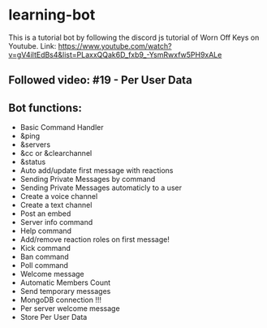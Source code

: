 # learning-bot
This is a tutorial bot by following the discord js tutorial of Worn Off Keys on Youtube.
Link: https://www.youtube.com/watch?v=gV4iltEdBs4&list=PLaxxQQak6D_fxb9_-YsmRwxfw5PH9xALe

## Followed video: #19 - Per User Data

## Bot functions:
- Basic Command Handler
- &ping
- &servers
- &cc or &clearchannel
- &status
- Auto add/update first message with reactions
- Sending Private Messages by command
- Sending Private Messages automaticly to a user
- Create a voice channel
- Create a text channel
- Post an embed
- Server info command
- Help command
- Add/remove reaction roles on first message!
- Kick command
- Ban command
- Poll command
- Welcome message
- Automatic Members Count
- Send temporary messages
- MongoDB connection !!!
- Per server welcome message
- Store Per User Data